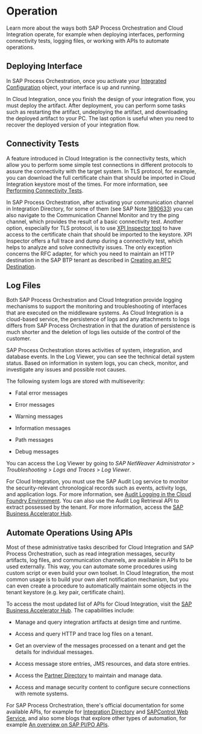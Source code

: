 <!-- loio0c666a74404e49a897d36f12e814a412 -->

# Operation

Learn more about the ways both SAP Process Orchestration and Cloud Integration operate, for example when deploying interfaces, performing connectivity tests, logging files, or working with APIs to automate operations.



<a name="loio0c666a74404e49a897d36f12e814a412__section_fdq_tlx_lqb"/>

## Deploying Interface

In SAP Process Orchestration, once you activate your [Integrated Configuration](https://help.sap.com/viewer/d0a0a7cb51dc40529bfcac724dd05796/7.5.latest/en-US/48cfac399bf23e49e10000000a421937.html) object, your interface is up and running.

In Cloud Integration, once you finish the design of your integration flow, you must deploy the artifact. After deployment, you can perform some tasks such as restarting the artifact, undeploying the artifact, and downloading the deployed artifact to your PC. The last option is useful when you need to recover the deployed version of your integration flow.



<a name="loio0c666a74404e49a897d36f12e814a412__section_wqy_h2d_mqb"/>

## Connectivity Tests

A feature introduced in Cloud Integration is the connectivity tests, which allow you to perform some simple test connections in different protocols to assure the connectivity with the target system. In TLS protocol, for example, you can download the full certificate chain that should be imported in Cloud Integration keystore most of the times. For more information, see [Performing Connectivity Tests](https://help.sap.com/viewer/368c481cd6954bdfa5d0435479fd4eaf/Cloud/en-US/d5b2faebc03b4c27b664a35c65ad5a2d.html).

In SAP Process Orchestration, after activating your communication channel in Integration Directory, for some of them \(see SAP Note [1890633](https://me.sap.com/notes/1890633)\) you can also navigate to the Communication Channel Monitor and try the ping channel, which provides the result of a basic connectivity test. Another option, especially for TLS protocol, is to use [XPI Inspector tool](https://wiki.scn.sap.com/wiki/display/XI/Tracing+PI+issues+with+XPI+Inspector+tool) to have access to the certificate chain that should be imported to the keystore. XPI Inspector offers a full trace and dump during a connectivity test, which helps to analyze and solve connectivity issues. The only exception concerns the RFC adapter, for which you need to maintain an HTTP destination in the SAP BTP tenant as described in [Creating an RFC Destination](https://help.sap.com/viewer/368c481cd6954bdfa5d0435479fd4eaf/Cloud/en-US/3b55fa7b83874b5ca3b6b6b5998a73f6.html).



<a name="loio0c666a74404e49a897d36f12e814a412__section_wfd_32d_mqb"/>

## Log Files

Both SAP Process Orchestration and Cloud Integration provide logging mechanisms to support the monitoring and troubleshooting of interfaces that are executed on the middleware systems. As Cloud Integration is a cloud-based service, the persistence of logs and any attachments to logs differs from SAP Process Orchestration in that the duration of persistence is much shorter and the deletion of logs lies outside of the control of the customer.

SAP Process Orchestration stores activities of system, integration, and database events. In the Log Viewer, you can see the technical detail system status. Based on information in system logs, you can check, monitor, and investigate any issues and possible root causes.

The following system logs are stored with multiseverity:

-   Fatal error messages

-   Error messages

-   Warning messages

-   Information messages

-   Path messages

-   Debug messages


You can access the Log Viewer by going to *SAP NetWeaver Administrator* \> *Troubleshooting* \> *Logs and Traces* \> *Log Viewer*.

For Cloud Integration, you must use the SAP Audit Log service to monitor the security-relevant chronological records such as events, activity logs, and application logs. For more information, see [Audit Logging in the Cloud Foundry Environment](https://help.sap.com/viewer/65de2977205c403bbc107264b8eccf4b/Cloud/en-US/f92c86ab11f6474ea5579d839051c334.html). You can also use the Audit Log Retrieval API to extract possessed by the tenant. For more information, access the [SAP Business Accelerator Hub](https://api.sap.com/api/CFAuditLogRetrievalAPI/overview).



<a name="loio0c666a74404e49a897d36f12e814a412__section_ly4_h2d_mqb"/>

## Automate Operations Using APIs

Most of these administrative tasks described for Cloud Integration and SAP Process Orchestration, such as read integration messages, security artifacts, log files, and communication channels, are available in APIs to be used externally. This way, you can automate some procedures using custom script or even build your own toolset. In Cloud Integration, the most common usage is to build your own alert notification mechanism, but you can even create a procedure to automatically maintain some objects in the tenant keystore \(e.g. key pair, certificate chain\).

To access the most updated list of APIs for Cloud Integration, visit the [SAP Business Accelerator Hub](https://api.sap.com/package/CloudIntegrationAPI/odata). The capabilities include:

-   Manage and query integration artifacts at design time and runtime.

-   Access and query HTTP and trace log files on a tenant.

-   Get an overview of the messages processed on a tenant and get the details for individual messages.

-   Access message store entries, JMS resources, and data store entries.

-   Access the [Partner Directory](https://help.sap.com/viewer/368c481cd6954bdfa5d0435479fd4eaf/Cloud/en-US/6e00412aebd549f8b5771c9397c08c5d.html) to maintain and manage data.

-   Access and manage security content to configure secure connections with remote systems.


For SAP Process Orchestration, there's official documentation for some available APIs, for example for [Integration Directory](https://help.sap.com/viewer/d0a0a7cb51dc40529bfcac724dd05796/7.5.latest/en-US/48d127e1e1c60783e10000000a42189d.html) and [SAPControl Web Service](https://www.sap.com/documents/2016/09/0a40e60d-8b7c-0010-82c7-eda71af511fa.html), and also some blogs that explore other types of automation, for example [An overview on SAP PI/PO APIs](https://blogs.sap.com/2020/10/14/automate-it-an-overview-on-sap-pi-po-apis/).

